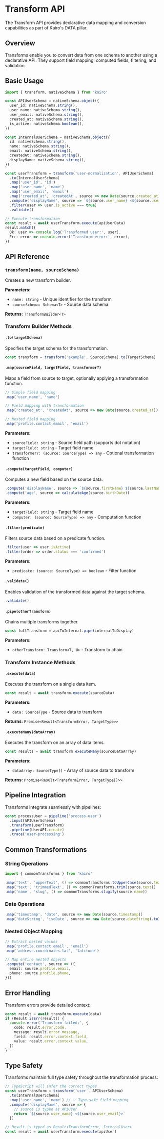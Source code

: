 # Transform API

The Transform API provides declarative data mapping and conversion capabilities as part of Kairo's DATA pillar.

## Overview

Transforms enable you to convert data from one schema to another using a declarative API. They support field mapping, computed fields, filtering, and validation.

## Basic Usage

```typescript
import { transform, nativeSchema } from 'kairo'

const APIUserSchema = nativeSchema.object({
  user_id: nativeSchema.string(),
  user_name: nativeSchema.string(),
  user_email: nativeSchema.string(),
  created_at: nativeSchema.string(),
  is_active: nativeSchema.boolean(),
})

const InternalUserSchema = nativeSchema.object({
  id: nativeSchema.string(),
  name: nativeSchema.string(),
  email: nativeSchema.string(),
  createdAt: nativeSchema.string(),
  displayName: nativeSchema.string(),
})

const userTransform = transform('user-normalization', APIUserSchema)
  .to(InternalUserSchema)
  .map('user_id', 'id')
  .map('user_name', 'name')
  .map('user_email', 'email')
  .map('created_at', 'createdAt', source => new Date(source.created_at).toISOString())
  .compute('displayName', source => `${source.user_name} <${source.user_email}>`)
  .filter(user => user.is_active === true)
  .validate()

// Execute transformation
const result = await userTransform.execute(apiUserData)
result.match({
  Ok: user => console.log('Transformed user:', user),
  Err: error => console.error('Transform error:', error),
})
```

## API Reference

### `transform(name, sourceSchema)`

Creates a new transform builder.

**Parameters:**

- `name: string` - Unique identifier for the transform
- `sourceSchema: Schema<T>` - Source data schema

**Returns:** `TransformBuilder<T>`

### Transform Builder Methods

#### `.to(targetSchema)`

Specifies the target schema for the transformation.

```typescript
const transform = transform('example', SourceSchema).to(TargetSchema)
```

#### `.map(sourceField, targetField, transformer?)`

Maps a field from source to target, optionally applying a transformation function.

```typescript
// Simple field mapping
.map('user_name', 'name')

// Field mapping with transformation
.map('created_at', 'createdAt', source => new Date(source.created_at))

// Nested field mapping
.map('profile.contact.email', 'email')
```

**Parameters:**

- `sourceField: string` - Source field path (supports dot notation)
- `targetField: string` - Target field name
- `transformer?: (source: SourceType) => any` - Optional transformation function

#### `.compute(targetField, computer)`

Computes a new field based on the source data.

```typescript
.compute('displayName', source => `${source.firstName} ${source.lastName}`)
.compute('age', source => calculateAge(source.birthDate))
```

**Parameters:**

- `targetField: string` - Target field name
- `computer: (source: SourceType) => any` - Computation function

#### `.filter(predicate)`

Filters source data based on a predicate function.

```typescript
.filter(user => user.isActive)
.filter(order => order.status === 'confirmed')
```

**Parameters:**

- `predicate: (source: SourceType) => boolean` - Filter function

#### `.validate()`

Enables validation of the transformed data against the target schema.

```typescript
.validate()
```

#### `.pipe(otherTransform)`

Chains multiple transforms together.

```typescript
const fullTransform = apiToInternal.pipe(internalToDisplay)
```

**Parameters:**

- `otherTransform: Transform<T, U>` - Transform to chain

### Transform Instance Methods

#### `.execute(data)`

Executes the transform on a single data item.

```typescript
const result = await transform.execute(sourceData)
```

**Parameters:**

- `data: SourceType` - Source data to transform

**Returns:** `Promise<Result<TransformError, TargetType>>`

#### `.executeMany(dataArray)`

Executes the transform on an array of data items.

```typescript
const results = await transform.executeMany(sourceDataArray)
```

**Parameters:**

- `dataArray: SourceType[]` - Array of source data to transform

**Returns:** `Promise<Result<TransformError, TargetType[]>>`

## Pipeline Integration

Transforms integrate seamlessly with pipelines:

```typescript
const processUser = pipeline('process-user')
  .input(APIUserSchema)
  .transform(userTransform)
  .pipeline(UserAPI.create)
  .trace('user-processing')
```

## Common Transformations

### String Operations

```typescript
import { commonTransforms } from 'kairo'

.map('text', 'upperText', () => commonTransforms.toUpperCase(source.text))
.map('text', 'trimmedText', () => commonTransforms.trim(source.text))
.map('name', 'slug', () => commonTransforms.slugify(source.name))
```

### Date Operations

```typescript
.map('timestamp', 'date', source => new Date(source.timestamp))
.map('dateString', 'isoDate', source => new Date(source.dateString).toISOString())
```

### Nested Object Mapping

```typescript
// Extract nested values
.map('profile.contact.email', 'email')
.map('address.coordinates.lat', 'latitude')

// Map entire nested objects
.compute('contact', source => ({
  email: source.profile.email,
  phone: source.profile.phone,
}))
```

## Error Handling

Transform errors provide detailed context:

```typescript
const result = await transform.execute(data)
if (Result.isErr(result)) {
  console.error('Transform failed:', {
    code: result.error.code,
    message: result.error.message,
    field: result.error.context.field,
    value: result.error.context.value,
  })
}
```

## Type Safety

Transforms maintain full type safety throughout the transformation process:

```typescript
// TypeScript will infer the correct types
const userTransform = transform('user', APIUserSchema)
  .to(InternalUserSchema)
  .map('user_name', 'name') // ✅ Type-safe field mapping
  .compute('displayName', source => {
    // source is typed as APIUser
    return `${source.user_name} <${source.user_email}>`
  })

// Result is typed as Result<TransformError, InternalUser>
const result = await userTransform.execute(apiUser)
```

